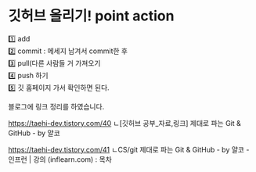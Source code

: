 # 깃허브 올리기! point action

1️⃣ add  
2️⃣ commit : 메세지 남겨서 commit한 후  
3️⃣ pull(다른 사람들 거 가져오기  
4️⃣ push 하기  
5️⃣ 깃 홈페이지 가서 확인하면 된다.

블로그에 링크 정리를 하였습니다.

https://taehi-dev.tistory.com/40
ㄴ[깃허브 공부_자료,링크] 제대로 파는 Git & GitHub - by 얄코

https://taehi-dev.tistory.com/41
ㄴCS/git
제대로 파는 Git & GitHub - by 얄코 - 인프런 | 강의 (inflearn.com) : 목차
